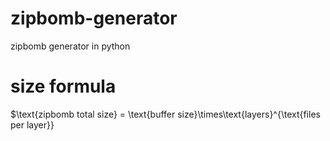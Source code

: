 # zipbomb-generator
zipbomb generator in python

# size formula
$\text{zipbomb total size} = \text{buffer size}\times\text{layers}^{\text{files per layer}}
